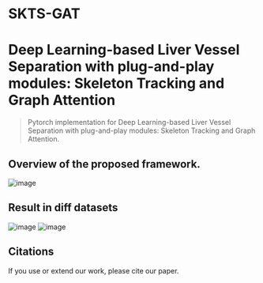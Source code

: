 # SKTS-GAT


# Deep Learning-based Liver Vessel Separation with plug-and-play modules: Skeleton Tracking and Graph Attention


> Pytorch implementation for Deep Learning-based Liver Vessel Separation with plug-and-play modules: Skeleton Tracking and Graph Attention.

## Overview of the proposed framework.

![image](https://github.com/user-attachments/assets/f184ebe1-1e08-4b3b-8ed4-393fe5668832)


## Result in diff datasets
![image](https://github.com/user-attachments/assets/e39e8f2c-098a-4c1e-8f25-07f841a277f0)
![image](https://github.com/user-attachments/assets/c317f631-5d9a-4b90-b06a-94e1571d7446)


## Citations
If you use or extend our work, please cite our paper.
